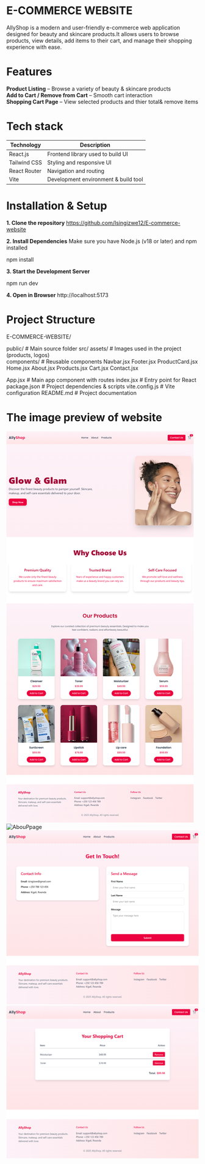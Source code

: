 # E-COMMERCE WEBSITE

AllyShop is a modern and user-friendly e-commerce web application designed for beauty and skincare products.It allows users to browse products, view details, add items to their cart, and manage their shopping experience with ease.

# Features

 **Product Listing** – Browse a variety of beauty & skincare products   
 **Add to Cart / Remove from Cart** – Smooth cart interaction  
 **Shopping Cart Page** – View selected products and thier total& remove items  

 # Tech stack

 | Technology    | Description                         |
|---------------|------------------------------------- |
| React.js      | Frontend library used to build UI    |
| Tailwind CSS  | Styling and responsive UI            |
| React Router  | Navigation and routing               |
| Vite          | Development environment & build tool |

# Installation & Setup

**1. Clone the repository**
https://github.com/Isingizwe12/E-commerce-website

**2. Install Dependencies**
Make sure you have Node.js (v18 or later) and npm installed

npm install

**3. Start the Development Server**

npm run dev

**4. Open in Browser**
http://localhost:5173

# Project Structure

E-COMMERCE-WEBSITE/

public/                     # Main source folder
src/ 
    assets/                 # Images used in the project (products, logos)                      
    components/             # Reusable components
       Navbar.jsx
       Footer.jsx
       ProductCard.jsx         
       Home.jsx
       About.jsx
       Products.jsx
       Cart.jsx
       Contact.jsx

   App.jsx                 # Main app component with routes
   index.jsx               # Entry point for React
package.json                 # Project dependencies & scripts
vite.config.js               # Vite configuration
README.md                    # Project documentation


# The image preview of website
![Homepage](/src/assets/images/website-screenshot.png)
![AbouPpage](/src/assets/images/aboutpage.png)
![ProductPage](/src/assets/images/contactPage.png)
![cartPage](/src/assets/images/cartPage.png)



